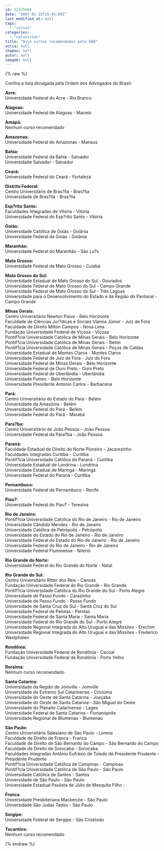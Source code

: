 ```yaml
---
id: 12375684
date: "2007-01-15T15:45:00Z"
last_modified_at: null
tags:
  - "cursos"
categories:
  - "colunistas"
title: "Os\n cursos recomendados pela OAB"
sutia: null
chapeu: null
autor: null
imagem: null
---
```

{% raw %}
<p><P>Confira a lista divulgada pela Ordem dos Advogados do Brasil:</P></p>
<p><P><STRONG>Acre:<BR></STRONG>Universidade Federal do Acre - Rio Branco</P></p>
<p><P><STRONG>Alagoas:<BR></STRONG>Universidade Federal de Alagoas - Maceió</P></p>
<p><P><STRONG>Amapá:<BR></STRONG>Nenhum curso recomendado</P></p>
<p><P><STRONG>Amazonas:<BR></STRONG>Universidade Federal do Amazonas - Manaus</P></p>
<p><P><STRONG>Bahia:<BR></STRONG>Universidade Federal da Bahia - Salvador<BR>Universidade Salvador - Salvador</P></p>
<p><P><STRONG>Ceará:<BR></STRONG>Universidade Federal do Ceará - Fortaleza</P></p>
<p><P><STRONG>Distrito Federal:<BR></STRONG>Centro Universitário de Bras?lia - Bras?lia<BR>Universidade de Bras?lia - Bras?lia</P></p>
<p><P><STRONG>Esp?rito Santo:<BR></STRONG>Faculdades Integradas de Vitória - Vitória<BR>Universidade Federal do Esp?rito Santo - Vitória </P></p>
<p><P><STRONG>Goiás:<BR></STRONG>Universidade Católica de Goiás - Goiânia<BR>Universidade Federal de Goiás - Goiânia</P></p>
<p><P><STRONG>Maranhão:<BR></STRONG>Universidade Federal do Maranhão - São Lu?s</P></p>
<p><P><STRONG>Mato Grosso:<BR></STRONG>Universidade Federal de Mato Grosso - Cuiabá<BR></P></p>
<p><P><STRONG>Mato Grosso do Sul:<BR></STRONG>Universidade Estadual de Mato Grosso do Sul - Dourados<BR>Universidade Federal de Mato Grosso do Sul - Campo Grande<BR>Universidade Federal de Mato Grosso do Sul - Três Lagoas<BR>Universidade para o Desenvolvimento do Estado e da Região do Pantanal -Campo Grande</P></p>
<p><P><STRONG>Minas Gerais:<BR></STRONG>Centro Universitário Newton Paiva - Belo Horizonte<BR>Faculdade de Ciências Jur?dicas e Sociais Vianna Júnior - Juiz de Fora<BR>Faculdade de Direito Milton Campos - Nova Lima<BR>Fundação Universidade Federal de Viçosa - Viçosa<BR>Pontif?cia Universidade Católica de Minas Gerais - Belo Horizonte<BR>Pontif?cia Universidade Católica de Minas Gerais - Betim<BR>Pontif?cia Universidade Católica de Minas Gerais - Poços de Caldas<BR>Universidade Estadual de Montes Claros - Montes Claros<BR>Universidade Federal de Juiz de Fora - Juiz de Fora<BR>Universidade Federal de Minas Gerais - Belo Horizonte<BR>Universidade Federal de Ouro Preto - Ouro Preto<BR>Universidade Federal de Uberlândia - Uberlândia<BR>Universidade Fumec - Belo Horizonte<BR>Universidade Presidente Antonio Carlos - Barbacena</P></p>
<p><P><STRONG>Pará:<BR></STRONG>Centro Universitário do Estado do Pará - Belém<BR>Universidade da Amazônia - Belém<BR>Universidade Federal do Pará - Belém<BR>Universidade Federal do Pará - Marabá</P></p>
<p><P><STRONG>Para?ba:<BR></STRONG>Centro Universitário de João Pessoa - João Pessoa<BR>Universidade Federal da Para?ba - João Pessoa</P></p>
<p><P><STRONG>Paraná:<BR></STRONG>Faculdade Estadual de Direito do Norte Pioneiro - Jacarezinho<BR>Faculdades Integradas Curitiba - Curitiba<BR>Pontif?cia Universidade Católica do Paraná - Curitiba<BR>Universidade Estadual de Londrina - Londrina<BR>Universidade Estadual de Maringá - Maringá<BR>Universidade Federal do Paraná - Curitiba</P></p>
<p><P><STRONG>Pernambuco:<BR></STRONG>Universidade Federal de Pernambuco - Recife</P></p>
<p><P><STRONG>Piau?:<BR></STRONG>Universidade Federal do Piau? - Teresina</P></p>
<p><P><STRONG>Rio de Janeiro:<BR></STRONG>Pontif?cia Universidade Católica do Rio de Janeiro - Rio de Janeiro<BR>Universidade Cândido Mendes - Rio de Janeiro<BR>Universidade Católica de Petrópolis - Petrópolis<BR>Universidade do Estado do Rio de Janeiro - Rio de Janeiro<BR>Universidade Federal do Estado do Rio de Janeiro - Rio de Janeiro<BR>Universidade Federal do Rio de Janeiro - Rio de Janeiro<BR>Universidade Federal Fluminense - Niterói</P></p>
<p><P><STRONG>Rio Grande do Norte:<BR></STRONG>Universidade Federal do Rio Grande do Norte - Natal</P></p>
<p><P><STRONG>Rio Grande do Sul:<BR></STRONG>Centro Universitário Ritter dos Reis - Canoas<BR>Fundação Universidade Federal do Rio Grande - Rio Grande<BR>Pontif?cia Universidade Católica do Rio Grande do Sul - Porto Alegre<BR>Universidade de Passo Fundo - Carazinho<BR>Universidade de Passo Fundo - Passo Fundo<BR>Universidade de Santa Cruz do Sul - Santa Cruz do Sul<BR>Universidade Federal de Pelotas - Pelotas<BR>Universidade Federal de Santa Maria - Santa Maria<BR>Universidade Federal do Rio Grande do Sul - Porto Alegre<BR>Universidade Regional Integrada do Alto Uruguai e das Missões - Erechim<BR>Universidade Regional Integrada do Alto Uruguai e das Missões - Frederico Westphalen</P></p>
<p><P><STRONG>Rondônia:<BR></STRONG>Fundação Universidade Federal de Rondônia - Cacoal<BR>Fundação Universidade Federal de Rondônia - Porto Velho</P></p>
<p><P><STRONG>Roraima:<BR></STRONG>Nenhum curso recomendado</P></p>
<p><P><STRONG>Santa Catarina:<BR></STRONG>Universidade da Região de Joinville - Joinville<BR>Universidade do Extremo Sul Catarinense - Criciúma<BR>Universidade do Oeste de Santa Catarina - Joaçaba <BR>Universidade do Oeste de Santa Catarina - São Miguel do Oeste<BR>Universidade do Planalto Catarinense - Lages<BR>Universidade Federal de Santa Catarina - Florianópolis<BR>Universidade Regional de Blumenau - Blumenau</P></p>
<p><P><STRONG>São Paulo:<BR></STRONG>Centro Universitário Salesiano de São Paulo - Lorena<BR>Faculdade de Direito de Franca - Franca<BR>Faculdade de Direito de São Bernardo do Campo - São Bernardo do Campo<BR>Faculdade de Direito de Sorocaba - Sorocaba<BR>Faculdades Integradas Antônio Eufrásio de Toledo de Presidente Prudente -<BR>Presidente Prudente<BR>Pontif?cia Universidade Católica de Campinas - Campinas<BR>Pontif?cia Universidade Católica de São Paulo - São Paulo<BR>Universidade Católica de Santos - Santos<BR>Universidade de São Paulo - São Paulo<BR>Universidade Estadual Paulista de Júlio de Mesquita Filho -</P></p>
<p><P><STRONG>Franca<BR></STRONG>Universidade Presbiteriana Mackenzie - São Paulo<BR>Universidade São Judas Tadeu - São Paulo</P></p>
<p><P><STRONG>Sergipe:<BR></STRONG>Universidade Federal de Sergipe - São Cristóvão</P></p>
<p><P><STRONG>Tocantins:<BR></STRONG>Nenhum curso recomendado</P> </p>
{% endraw %}